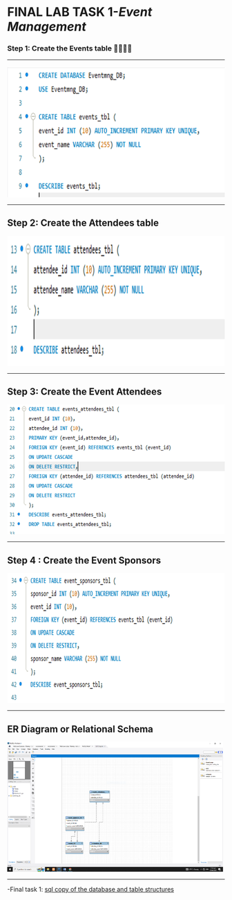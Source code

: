 # **FINAL LAB TASK 1**-*Event Management*

###  Step 1: Create the Events table 👩‍💼👨‍💼 <HR>

<img src="task 1.PNG" width="700" height="300"> <br><HR>

## Step 2: Create the Attendees table

<img src="task 2.PNG" width="700" height="300"> <br><HR>

## Step 3: Create the Event Attendees

<img src="task 3.PNG" width="700" height="300"> <br><HR>

## Step 4 : Create the Event Sponsors

<img src="task 4.PNG" width="700" height="300"> <br><HR>

## ER Diagram or Relational Schema

<img src="screenshot er diagram.PNG" width="500" height="300"> <br><HR>


-Final task 1: <a href=https://github.com/Mathewski77/EDM-Portfolio_Mathew/tree/main/FINAL%20TASK%201/SQL%20COPY%20DATABASE> sql copy of the database and table structures </a>


